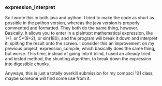 ### expression_interpret

So I wrote this in both java and python. I tried to make the code as short as possible in the python version, whereas the java version is properly commented and formatted. They both do the same thing, however. Basically, it allows you to enter in a plaintext mathematical expression, like 1+1, or 5*(9+2), or sin(180), and the program will break it down and interpret it, spitting the result onto the screen. I consider this an improvement on my previous project, expression_compile, which basically does the same thing, but worse. This time, instead of going into it blind, I used an already tried and tested method, the shunting algorithm, to break down the expression into digestible chunks.

Anyways, this is just a totally overkill submission for my compsci 101 class, maybe someone will find some use from it.
